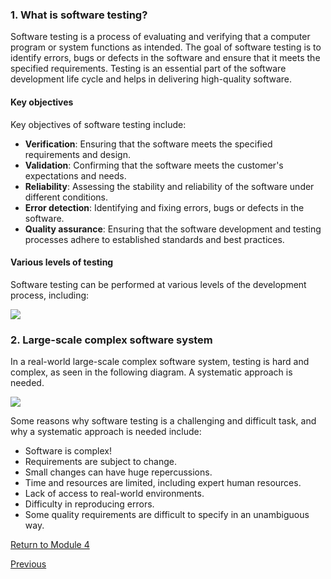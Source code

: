 ### 1. What is software testing?

Software testing is a process of evaluating and verifying that a computer program or system functions as intended. The goal of software testing is to identify errors, bugs or defects in the software and ensure that it meets the specified requirements. Testing is an essential part of the software development life cycle and helps in delivering high-quality software.

#### Key objectives

Key objectives of software testing include:

- **Verification**: Ensuring that the software meets the specified requirements and design.
- **Validation**: Confirming that the software meets the customer's expectations and needs.
- **Reliability**: Assessing the stability and reliability of the software under different conditions.
- **Error detection**: Identifying and fixing errors, bugs or defects in the software.
- **Quality assurance**: Ensuring that the software development and testing processes adhere to established standards and best practices.

#### Various levels of testing

Software testing can be performed at various levels of the development process, including:

![](../../../../meri-public/garden/23803a077fc3f7720ee71b87c8fc34ac.png)

### 2. Large-scale complex software system

In a real-world large-scale complex software system, testing is hard and complex, as seen in the following diagram. A systematic approach is needed.

![](../../../../meri-public/garden/a4d7c33120aa2eea0ffdc2541a3a2b84.png)

Some reasons why software testing is a challenging and difficult task, and why a systematic approach is needed include:

- Software is complex!
- Requirements are subject to change.
- Small changes can have huge repercussions.
- Time and resources are limited, including expert human resources.
- Lack of access to real-world environments.
- Difficulty in reproducing errors.
- Some quality requirements are difficult to specify in an unambiguous way.

[Return to Module 4](https://learning.monash.edu/course/view.php?id=19936&section=9)

[Previous](https://learning.monash.edu/mod/book/view.php?id=2735834&chapterid=458536)

[](https://learning.monash.edu/mod/book/view.php?id=2735834&chapterid=458537#)